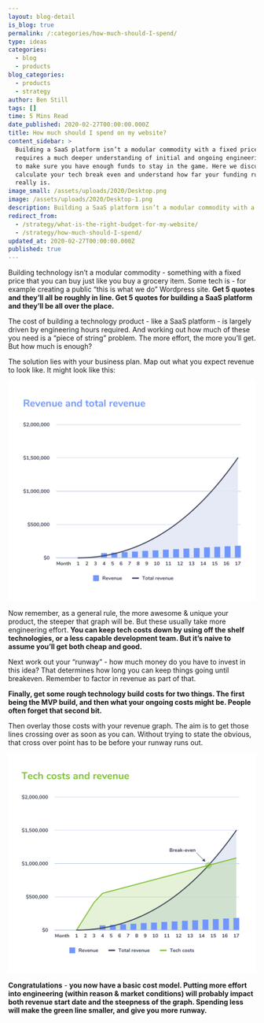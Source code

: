 ```yaml
---
layout: blog-detail
is_blog: true
permalink: /:categories/how-much-should-I-spend/
type: ideas
categories:
  - blog
  - products
blog_categories:
  - products
  - strategy
author: Ben Still
tags: []
time: 5 Mins Read
date_published: 2020-02-27T00:00:00.000Z
title: How much should I spend on my website?
content_sidebar: >
  Building a SaaS platform isn’t a modular commodity with a fixed price. It
  requires a much deeper understanding of initial and ongoing engineering costs
  to make sure you have enough funds to stay in the game. Here we discuss how to
  calculate your tech break even and understand how far your funding runway
  really is.
image_small: /assets/uploads/2020/Desktop.png
image: /assets/uploads/2020/Desktop-1.png
description: Building a SaaS platform isn’t a modular commodity with a fixed price.
redirect_from:
  - /strategy/what-is-the-right-budget-for-my-website/
  - /strategy/how-much-should-I-spend/
updated_at: 2020-02-27T00:00:00.000Z
published: true
---
```


Building technology isn’t a modular commodity - something with a fixed price that you can buy just like you buy a grocery item. Some tech is - for example creating a public “this is what we do” Wordpress site. **Get 5 quotes and they’ll all be roughly in line. Get 5 quotes for building a SaaS platform and they’ll be all over the place.**

The cost of building a technology product - like a SaaS platform - is largely driven by engineering hours required. And working out how much of these you need is a “piece of string” problem. The more effort, the more you’ll get. But how much is enough?

The solution lies with your business plan. Map out what you expect revenue to look like. It might look like this:

![Revenue and total revenue graph](/assets/uploads/2020/how-much-1.png)

Now remember, as a general rule, the more awesome & unique your product, the steeper that graph will be. But these usually take more engineering effort. **You can keep tech costs down by using off the shelf technologies, or a less capable development team. But it’s naive to assume you’ll get both cheap and good.**

Next work out your “runway” - how much money do you have to invest in this idea? That determines how long you can keep things going until breakeven. Remember to factor in revenue as part of that.

**Finally, get some rough technology build costs for two things. The first being the MVP build, and then what your ongoing costs might be. People often forget that second bit.**

Then overlay those costs with your revenue graph. The aim is to get those lines crossing over as soon as you can. Without trying to state the obvious, that cross over point has to be before your runway runs out.

![Tech costs and revenue graph](/assets/uploads/2020/how-much-2.png)

**Congratulations** - **you now have a basic cost model. Putting more effort into engineering (within reason & market conditions) will probably impact both revenue start date and the steepness of the graph. Spending less will make the green line smaller, and give you more runway.**
